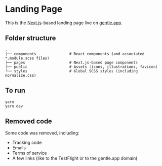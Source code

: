 # Landing Page

This is the [Next.js](https://nextjs.org/)-based landing page live on [gentle.app](https://gentle.app).

## Folder structure

```
.
├── components               # React components (and associated *.module.scss files)
├── pages                    # Next.js-based page components
├── public                   # Assets (icons, illustrations, favicon)
└── styles                   # Global SCSS styles (including normalize.css)
```

## To run

```
yarn
yarn dev
```

## Removed code

Some code was removed, including:

- Tracking code
- Emails
- Terms of service
- A few links (like to the TestFlight or to the gentle.app domain)
